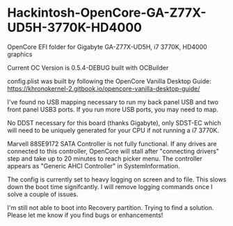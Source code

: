 # Hackintosh-OpenCore-GA-Z77X-UD5H-3770K-HD4000

OpenCore EFI folder for Gigabyte GA-Z77X-UD5H, i7 3770K, HD4000 graphics

Current OC Version is 0.5.4-DEBUG built with OCBuilder

config.plist was built by following the OpenCore Vanilla Desktop Guide:
https://khronokernel-2.gitbook.io/opencore-vanilla-desktop-guide/

I've found no USB mapping necessary to run my back panel USB and two front panel USB3 ports. If you run more USB ports, you may need to map.

No DDST necessary for this board (thanks Gigabyte), only SDST-EC which will need to be uniquely generated for your CPU if not running a i7 3770K.

Marvell 88SE9172 SATA Controller is not fully functional. If any drives are connected to this controller, OpenCore will stall after "connecting drivers" step and take up to 20 minutes to reach picker menu. The controller appears as "Generic AHCI Controller" in SystemInformation.

The config is currently set to heavy logging on screen and to file. This slows down the boot time signifcantly. I will remove logging commands once I solve a couple of issues.

I'm still not able to boot into Recovery partition. Trying to find a solution. Please let me know if you find bugs or enhancements!
